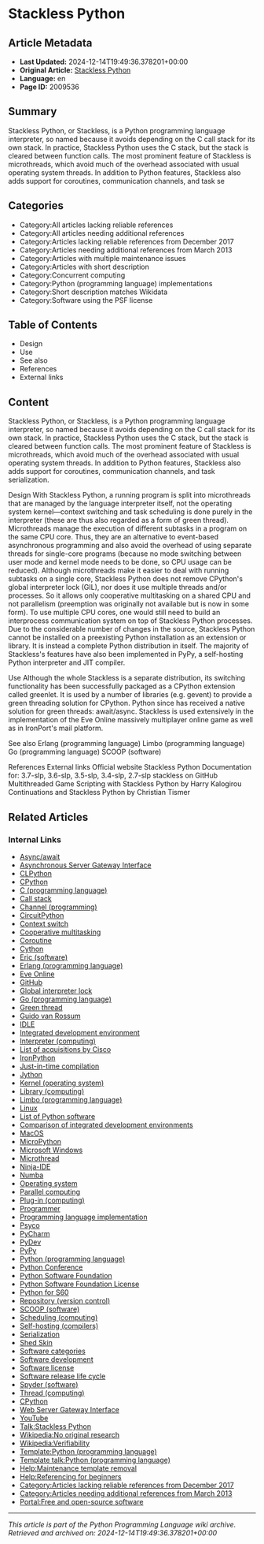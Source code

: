 # Stackless Python

## Article Metadata

- **Last Updated:** 2024-12-14T19:49:36.378201+00:00
- **Original Article:** [Stackless Python](https://en.wikipedia.org/wiki/Stackless_Python)
- **Language:** en
- **Page ID:** 2009536

## Summary

Stackless Python, or Stackless, is a Python programming language interpreter, so named because it avoids depending on the C call stack for its own stack. In practice, Stackless Python uses the C stack, but the stack is cleared between function calls. The most prominent feature of Stackless is microthreads, which avoid much of the overhead associated with usual operating system threads. In addition to Python features, Stackless also adds support for coroutines, communication channels, and task se

## Categories

- Category:All articles lacking reliable references
- Category:All articles needing additional references
- Category:Articles lacking reliable references from December 2017
- Category:Articles needing additional references from March 2013
- Category:Articles with multiple maintenance issues
- Category:Articles with short description
- Category:Concurrent computing
- Category:Python (programming language) implementations
- Category:Short description matches Wikidata
- Category:Software using the PSF license

## Table of Contents

- Design
- Use
- See also
- References
- External links

## Content

Stackless Python, or Stackless, is a Python programming language interpreter, so named because it avoids depending on the C call stack for its own stack. In practice, Stackless Python uses the C stack, but the stack is cleared between function calls. The most prominent feature of Stackless is microthreads, which avoid much of the overhead associated with usual operating system threads. In addition to Python features, Stackless also adds support for coroutines, communication channels, and task serialization.

Design
With Stackless Python, a running program is split into microthreads that are managed by the language interpreter itself, not the operating system kernel—context switching and task scheduling is done purely in the interpreter (these are thus also regarded as a form of green thread). Microthreads manage the execution of different subtasks in a program on the same CPU core. Thus, they are an alternative to event-based asynchronous programming and also avoid the overhead of using separate threads for single-core programs (because no mode switching between user mode and kernel mode needs to be done, so CPU usage can be reduced).
Although microthreads make it easier to deal with running subtasks on a single core, Stackless Python does not remove CPython's global interpreter lock (GIL), nor does it use multiple threads and/or processes. So it allows only cooperative multitasking on a shared CPU and not parallelism (preemption was originally not available but is now in some form). To use multiple CPU cores, one would still need to build an interprocess communication system on top of Stackless Python processes.
Due to the considerable number of changes in the source, Stackless Python cannot be installed on a preexisting Python installation as an extension or library. It is instead a complete Python distribution in itself. The majority of Stackless's features have also been implemented in PyPy, a self-hosting Python interpreter and JIT compiler.

Use
Although the whole Stackless is a separate distribution, its switching functionality has been successfully packaged as a CPython extension called greenlet. It is used by a number of libraries (e.g. gevent) to provide a green threading solution for CPython. Python since has received a native solution for green threads: await/async.
Stackless is used extensively in the implementation of the Eve Online massively multiplayer online game as well as in IronPort's mail platform.

See also
Erlang (programming language)
Limbo (programming language)
Go (programming language)
SCOOP (software)

References
External links
Official website 
Stackless Python Documentation for: 3.7-slp, 3.6-slp, 3.5-slp, 3.4-slp, 2.7-slp
stackless on GitHub
Multithreaded Game Scripting with Stackless Python by Harry Kalogirou
Continuations and Stackless Python by Christian Tismer

## Related Articles

### Internal Links

- [Async/await](https://en.wikipedia.org/wiki/Async/await)
- [Asynchronous Server Gateway Interface](https://en.wikipedia.org/wiki/Asynchronous_Server_Gateway_Interface)
- [CLPython](https://en.wikipedia.org/wiki/CLPython)
- [CPython](https://en.wikipedia.org/wiki/CPython)
- [C (programming language)](https://en.wikipedia.org/wiki/C_(programming_language))
- [Call stack](https://en.wikipedia.org/wiki/Call_stack)
- [Channel (programming)](https://en.wikipedia.org/wiki/Channel_(programming))
- [CircuitPython](https://en.wikipedia.org/wiki/CircuitPython)
- [Context switch](https://en.wikipedia.org/wiki/Context_switch)
- [Cooperative multitasking](https://en.wikipedia.org/wiki/Cooperative_multitasking)
- [Coroutine](https://en.wikipedia.org/wiki/Coroutine)
- [Cython](https://en.wikipedia.org/wiki/Cython)
- [Eric (software)](https://en.wikipedia.org/wiki/Eric_(software))
- [Erlang (programming language)](https://en.wikipedia.org/wiki/Erlang_(programming_language))
- [Eve Online](https://en.wikipedia.org/wiki/Eve_Online)
- [GitHub](https://en.wikipedia.org/wiki/GitHub)
- [Global interpreter lock](https://en.wikipedia.org/wiki/Global_interpreter_lock)
- [Go (programming language)](https://en.wikipedia.org/wiki/Go_(programming_language))
- [Green thread](https://en.wikipedia.org/wiki/Green_thread)
- [Guido van Rossum](https://en.wikipedia.org/wiki/Guido_van_Rossum)
- [IDLE](https://en.wikipedia.org/wiki/IDLE)
- [Integrated development environment](https://en.wikipedia.org/wiki/Integrated_development_environment)
- [Interpreter (computing)](https://en.wikipedia.org/wiki/Interpreter_(computing))
- [List of acquisitions by Cisco](https://en.wikipedia.org/wiki/List_of_acquisitions_by_Cisco)
- [IronPython](https://en.wikipedia.org/wiki/IronPython)
- [Just-in-time compilation](https://en.wikipedia.org/wiki/Just-in-time_compilation)
- [Jython](https://en.wikipedia.org/wiki/Jython)
- [Kernel (operating system)](https://en.wikipedia.org/wiki/Kernel_(operating_system))
- [Library (computing)](https://en.wikipedia.org/wiki/Library_(computing))
- [Limbo (programming language)](https://en.wikipedia.org/wiki/Limbo_(programming_language))
- [Linux](https://en.wikipedia.org/wiki/Linux)
- [List of Python software](https://en.wikipedia.org/wiki/List_of_Python_software)
- [Comparison of integrated development environments](https://en.wikipedia.org/wiki/Comparison_of_integrated_development_environments)
- [MacOS](https://en.wikipedia.org/wiki/MacOS)
- [MicroPython](https://en.wikipedia.org/wiki/MicroPython)
- [Microsoft Windows](https://en.wikipedia.org/wiki/Microsoft_Windows)
- [Microthread](https://en.wikipedia.org/wiki/Microthread)
- [Ninja-IDE](https://en.wikipedia.org/wiki/Ninja-IDE)
- [Numba](https://en.wikipedia.org/wiki/Numba)
- [Operating system](https://en.wikipedia.org/wiki/Operating_system)
- [Parallel computing](https://en.wikipedia.org/wiki/Parallel_computing)
- [Plug-in (computing)](https://en.wikipedia.org/wiki/Plug-in_(computing))
- [Programmer](https://en.wikipedia.org/wiki/Programmer)
- [Programming language implementation](https://en.wikipedia.org/wiki/Programming_language_implementation)
- [Psyco](https://en.wikipedia.org/wiki/Psyco)
- [PyCharm](https://en.wikipedia.org/wiki/PyCharm)
- [PyDev](https://en.wikipedia.org/wiki/PyDev)
- [PyPy](https://en.wikipedia.org/wiki/PyPy)
- [Python (programming language)](https://en.wikipedia.org/wiki/Python_(programming_language))
- [Python Conference](https://en.wikipedia.org/wiki/Python_Conference)
- [Python Software Foundation](https://en.wikipedia.org/wiki/Python_Software_Foundation)
- [Python Software Foundation License](https://en.wikipedia.org/wiki/Python_Software_Foundation_License)
- [Python for S60](https://en.wikipedia.org/wiki/Python_for_S60)
- [Repository (version control)](https://en.wikipedia.org/wiki/Repository_(version_control))
- [SCOOP (software)](https://en.wikipedia.org/wiki/SCOOP_(software))
- [Scheduling (computing)](https://en.wikipedia.org/wiki/Scheduling_(computing))
- [Self-hosting (compilers)](https://en.wikipedia.org/wiki/Self-hosting_(compilers))
- [Serialization](https://en.wikipedia.org/wiki/Serialization)
- [Shed Skin](https://en.wikipedia.org/wiki/Shed_Skin)
- [Software categories](https://en.wikipedia.org/wiki/Software_categories)
- [Software development](https://en.wikipedia.org/wiki/Software_development)
- [Software license](https://en.wikipedia.org/wiki/Software_license)
- [Software release life cycle](https://en.wikipedia.org/wiki/Software_release_life_cycle)
- [Spyder (software)](https://en.wikipedia.org/wiki/Spyder_(software))
- [Thread (computing)](https://en.wikipedia.org/wiki/Thread_(computing))
- [CPython](https://en.wikipedia.org/wiki/CPython)
- [Web Server Gateway Interface](https://en.wikipedia.org/wiki/Web_Server_Gateway_Interface)
- [YouTube](https://en.wikipedia.org/wiki/YouTube)
- [Talk:Stackless Python](https://en.wikipedia.org/wiki/Talk:Stackless_Python)
- [Wikipedia:No original research](https://en.wikipedia.org/wiki/Wikipedia:No_original_research)
- [Wikipedia:Verifiability](https://en.wikipedia.org/wiki/Wikipedia:Verifiability)
- [Template:Python (programming language)](https://en.wikipedia.org/wiki/Template:Python_(programming_language))
- [Template talk:Python (programming language)](https://en.wikipedia.org/wiki/Template_talk:Python_(programming_language))
- [Help:Maintenance template removal](https://en.wikipedia.org/wiki/Help:Maintenance_template_removal)
- [Help:Referencing for beginners](https://en.wikipedia.org/wiki/Help:Referencing_for_beginners)
- [Category:Articles lacking reliable references from December 2017](https://en.wikipedia.org/wiki/Category:Articles_lacking_reliable_references_from_December_2017)
- [Category:Articles needing additional references from March 2013](https://en.wikipedia.org/wiki/Category:Articles_needing_additional_references_from_March_2013)
- [Portal:Free and open-source software](https://en.wikipedia.org/wiki/Portal:Free_and_open-source_software)

---
_This article is part of the Python Programming Language wiki archive._
_Retrieved and archived on: 2024-12-14T19:49:36.378201+00:00_